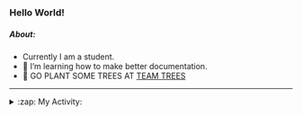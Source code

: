 ### Hello World!

##### About:
- Currently I am a student.
- 🌱 I’m learning how to make better documentation.
- 🌱 GO PLANT SOME TREES AT [TEAM TREES](https://teamtrees.org/)

---
<details>
  <summary>:zap: My Activity:</summary>
  
<!--START_SECTION:waka-->
![Code Time](http://img.shields.io/badge/Code%20Time-1%2C113%20hrs%2047%20mins-blue)

**I'm a Night 🦉** 

```text
🌞 Morning                1403 commits        ██░░░░░░░░░░░░░░░░░░░░░░░   09.24 % 
🌆 Daytime                5316 commits        █████████░░░░░░░░░░░░░░░░   35.02 % 
🌃 Evening                4326 commits        ███████░░░░░░░░░░░░░░░░░░   28.50 % 
🌙 Night                  4136 commits        ███████░░░░░░░░░░░░░░░░░░   27.24 % 
```
📅 **I'm Most Productive on Wednesday** 

```text
Monday                   2277 commits        ████░░░░░░░░░░░░░░░░░░░░░   15.00 % 
Tuesday                  1874 commits        ███░░░░░░░░░░░░░░░░░░░░░░   12.34 % 
Wednesday                3641 commits        ██████░░░░░░░░░░░░░░░░░░░   23.98 % 
Thursday                 1906 commits        ███░░░░░░░░░░░░░░░░░░░░░░   12.56 % 
Friday                   1478 commits        ██░░░░░░░░░░░░░░░░░░░░░░░   09.74 % 
Saturday                 1379 commits        ██░░░░░░░░░░░░░░░░░░░░░░░   09.08 % 
Sunday                   2626 commits        ████░░░░░░░░░░░░░░░░░░░░░   17.30 % 
```


📊 **This Week I Spent My Time On** 

```text
🔥 Editors: 
VS Code                  1 hr 22 mins        █████████████████████████   100.00 % 

🐱‍💻 Projects: 
praise                   58 mins             ██████████████████░░░░░░░   70.76 % 
recurring-call-reminder  24 mins             ███████░░░░░░░░░░░░░░░░░░   29.23 % 
ai                       0 secs              ░░░░░░░░░░░░░░░░░░░░░░░░░   00.02 % 
```


 Last Updated on 03/05/2023 14:07:56 UTC
<!--END_SECTION:waka-->
</details>
